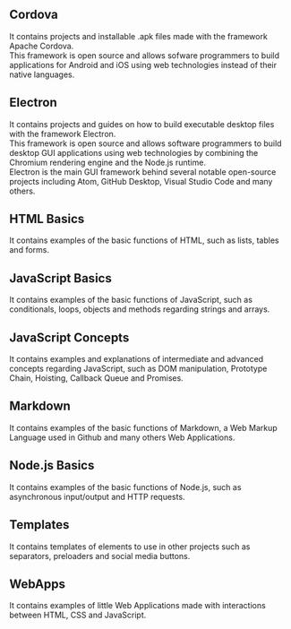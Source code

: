 ## Cordova
It contains projects and installable .apk files made with the framework Apache Cordova. <br>
This framework is open source and allows sofware programmers to build applications for Android and iOS using web technologies instead of their native languages.

## Electron
It contains projects and guides on how to build executable desktop files with the framework Electron.<br>
This framework is open source and allows software programmers to build desktop GUI applications using web technologies by combining the Chromium rendering engine and the Node.js runtime.<br>
Electron is the main GUI framework behind several notable open-source projects including Atom, GitHub Desktop, Visual Studio Code and many others.

## HTML Basics
It contains examples of the basic functions of HTML, such as lists, tables and forms.

## JavaScript Basics
It contains examples of the basic functions of JavaScript, such as conditionals, loops, objects and methods regarding strings and arrays.

## JavaScript Concepts 
It contains examples and explanations of intermediate and advanced concepts regarding JavaScript, such as DOM manipulation, Prototype Chain, Hoisting, Callback Queue and Promises.

## Markdown
It contains examples of the basic functions of Markdown, a Web Markup Language used in Github and many others Web Applications.

## Node.js Basics
It contains examples of the basic functions of Node.js, such as asynchronous input/output and HTTP requests.

## Templates
It contains templates of elements to use in other projects such as separators, preloaders and social media buttons.

## WebApps
It contains examples of little Web Applications made with interactions between HTML, CSS and JavaScript.
